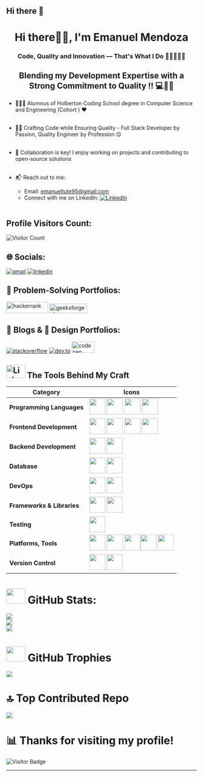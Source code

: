 ## Hi there 👋

<h1 align="center">Hi there👋🏻, I'm Emanuel Mendoza</h1>
<h3 align="center">Code, Quality and Innovation — That's What I Do 👩🏻‍💻💡🚀 </h3>
<h2 align="center">Blending my Development Expertise with a Strong Commitment to Quality !! 💻🔧✅ </h2>


- 👩🏻‍🎓  Alumnus of Holberton Coding School degree in Computer Science and Engineering (Cohort ) ❤️<br><br>
- 💪🏻 Crafting Code while Ensuring Quality - Full Stack Developer by Passion, Quality Engineer by Profession 😌 <br><br>
- 🤝 Collaboration is key! I enjoy working on projects and contributing to open-source solutions<br><br>

- 📬 Reach out to me:<br>
  - Email: emanueltute95@gmail.com<br>
  - Connect with me on LinkedIn: [![LinkedIn](https://img.shields.io/badge/LinkedIn-%230077B5.svg?logo=linkedin&logoColor=white)](https://www.linkedin.com/feed/)<br><br>

## Profile Visitors Count: 
![Visitor Count](https://profile-counter.glitch.me/Emanuell95/count.svg)


## 🌐 Socials:
<a href="emanueltute95@gmail.com" target="_blank" style="display: inline-block;"><img src="https://img.shields.io/badge/Gmail-logo?style=for-the-badge&logo=gmail&logoColor=white&color=%23D14836" alt="gmail" /></a>
<a target="_blank" href="https://www.linkedin.com/feed/" style="display: inline-block;"><img src="https://img.shields.io/badge/linkedin-logo?style=for-the-badge&logo=linkedin&logoColor=white&color=%230a77b6" alt="linkedin" /></a>


## 🧠 Problem-Solving Portfolios:
<a target="_blank" href="https://www.hackerrank.com/profile/emanueltute95" style="display: inline-block;"><img src="https://user-images.githubusercontent.com/1194257/65596422-1cef2080-df97-11e9-9abb-a225204d1805.png" alt="hackerrank" width="110" height="30" /></a>
<a target="_blank" href="https://www.geeksforgeeks.org/user/emanuelga3y/" style="display: inline-block;"><img src="https://upload.wikimedia.org/wikipedia/commons/4/43/GeeksforGeeks.svg" alt="geeksforgeeks" width="100" height="25" /></a>


## 📝 Blogs & 🎨 Design Portfolios:
<a target="_blank" href="https://stackoverflow.com/users/" style="display: inline-block;"><img src="https://img.shields.io/badge/stackoverflow-logo?style=for-the-badge&logo=stackoverflow&logoColor=white&color=%23cc0000" alt="stackoverflow" /></a>
<a target="_blank" href="https://dev.to/" style="display: inline-block;"><img src="https://img.shields.io/badge/dev-to?style=for-the-badge&logo=dev-to&logoColor=white&color=black" alt="dev.to" /></a>
<a target="_blank" href="https://www.codepen.io/" style="display: inline-block;"><img src="https://assets.codepen.io/t-1/codepen-logo.svg" alt="codepen" width="60" height="30" /></a>

## <img src="https://media.tenor.com/KdkhCJ65m0sAAAAj/peach-goma-peach-and-goma.gif" width="50" height="35px" alt="Link Laptop Computer"> The Tools Behind My Craft

| **Category**               | **Icons**                                                                                             |
|----------------------------|------------------------------------------------------------------------------------------------------|
| **Programming Languages**   | <img src="https://skillicons.dev/icons?i=py" width="42" height="42"/> <img src="https://skillicons.dev/icons?i=c" width="42" height="42"/> <img src="https://skillicons.dev/icons?i=js" width="42" height="42"/> <img src="https://skillicons.dev/icons?i=ts" width="42" height="42"/>|
| **Frontend Development**    | <img src="https://skillicons.dev/icons?i=html" width="42" height="42"/> <img src="https://skillicons.dev/icons?i=css" width="42" height="42"/> <img src="https://skillicons.dev/icons?i=bootstrap" width="42" height="42"/>  <img src="https://skillicons.dev/icons?i=react" width="42" height="42"/>|
| **Backend Development**     | <img src="https://skillicons.dev/icons?i=nodejs" width="42" height="42"/> <img src="https://skillicons.dev/icons?i=expressjs" width="42" height="42"/> |
| **Database**                | <img src="https://skillicons.dev/icons?i=mongodb" width="42" height="42"/> <img src="https://skillicons.dev/icons?i=mysql" width="42" height="42"/> |
| **DevOps**                  | <img src="https://skillicons.dev/icons?i=googlecloud" width="42" height="42"/> <img src="https://skillicons.dev/icons?i=kubernetes" width="42" height="42"/> |
| **Frameworks & Libraries**  | <img src="https://skillicons.dev/icons?i=flask" width="42" height="42"/> <img src="https://upload.wikimedia.org/wikipedia/commons/9/96/Socket-io.svg" width="42" height="42"/> |
| **Testing**                 | <img src="https://upload.wikimedia.org/wikipedia/commons/b/ba/Pytest_logo.svg" width="42" height="42"/> |
| **Platforms, Tools**        |  <img src="https://skillicons.dev/icons?i=postman" width="42" height="42"/> <img src="https://skillicons.dev/icons?i=pycharm" width="42" height="42"/> <img src="https://skillicons.dev/icons?i=vscode" width="42" height="42"/><img src="https://skillicons.dev/icons?i=windows" width="42" height="42"/> <img src="https://skillicons.dev/icons?i=apple" width="42" height="42"/> |
| **Version Control**         | <img src="https://www.vectorlogo.zone/logos/git-scm/git-scm-icon.svg" width="42" height="42"/> <img src="https://github.com/rdimascio/icons/blob/master/icons/github.svg" width="42" height="42"/> |


# <img src='https://media1.giphy.com/media/ww9Z3l8wl4szKyRIro/giphy.gif?cid=6c09b9520fbeh3st3881aensbfaaw9cvqfnfblovomtx4q8g&ep=v1_gifs_search&rid=giphy.gif&ct=g' width="50" height="40px"> GitHub Stats:
![](https://github-readme-stats.vercel.app/api?username=Emanuell95&theme=radical&hide_border=false&include_all_commits=true&count_private=true)<br/>
![](https://github-readme-streak-stats.herokuapp.com/?user=Emanuell95&theme=radical&hide_border=false)<br/>
![](https://github-readme-stats.vercel.app/api/top-langs/?username=Emanuell95&theme=radical&hide_border=false&include_all_commits=true&count_private=true&layout=compact)

# <img src='https://i.gifer.com/6x6G.gif' width="50" height="40px"> GitHub Trophies  
![](https://github-profile-trophy.vercel.app/?username=Emanuell95&theme=radical&no-frame=false&no-bg=false&margin-w=4)

# 🔝 Top Contributed Repo    
![](https://github-contributor-stats.vercel.app/api?username=Emanuell95&limit=5&theme=dark&combine_all_yearly_contributions=true)



# 📊 Thanks for visiting my profile!  
![Visitor Badge](https://komarev.com/ghpvc/?username=Emanuell95&style=flat-square&color=brightgreen)


------

<br>
